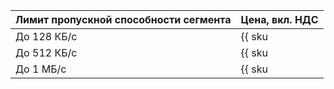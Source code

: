 | Лимит пропускной способности сегмента | Цена, вкл. НДС |
| --- | --- |
| До 128 КБ/с | {{ sku|RUB|yds.reserved_throughput.128k|month|string }} |
| До 512 КБ/с | {{ sku|RUB|yds.reserved_throughput.512k|month|string }} |
| До 1 МБ/с | {{ sku|RUB|yds.reserved_throughput.1m|month|string }} |
